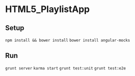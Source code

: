 HTML5_PlaylistApp
=================

## Setup

`npm install && bower install`
`bower install angular-mocks`

## Run

`grunt server`
`karma start`
`grunt test:unit`
`grunt test:e2e`
